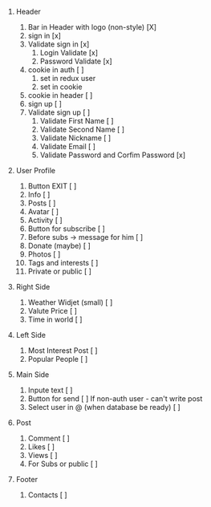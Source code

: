 1)  Header

    1) Bar in Header with logo (non-style) [Х]
    2) sign in [x]
    3) Validate sign in [x]
       1) Login Validate [x]
       2) Password Validate [x]
    4) cookie in auth [ ]
       1) set in redux user
       2) set in cookie
    5) cookie in header [ ]
    6) sign up [ ]
    7) Validate sign up [ ]
       1) Validate First Name [ ]
       2) Validate Second Name [ ]
       3) Validate Nickname [ ]
       4) Validate Email [ ]
       5) Validate Password and Corfim Password [x]

2) User Profile
   
    1) Button EXIT [ ]
    2) Info [ ]
    3) Posts [ ]
    4) Avatar [ ]
    5) Activity [ ]
    6) Button for subscribe [ ]
    7) Before subs -> message for him [ ]
    8) Donate (maybe) [ ]
    9) Photos [ ]
    10) Tags and interests [ ]
    11) Private or public [ ]

3) Right Side
   
   1) Weather Widjet (small) [ ]
   2) Valute Price [ ]
   3) Time in world [ ]

4) Left Side

   1) Most Interest Post [ ]
   2) Popular People [ ]

5) Main Side
   
   1) Inpute text [ ]
   2) Button for send [ ]
      If non-auth user - can't write post
   3) Select user in @ (when database be ready) [ ]

6) Post
   
   1) Comment [ ]
   2) Likes [ ]
   3) Views [ ]
   4) For Subs or public [ ]

7) Footer
   
   1) Contacts [ ]
